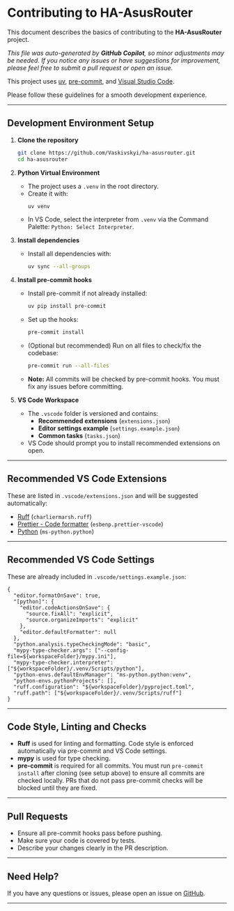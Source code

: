 # Contributing to HA-AsusRouter

This document describes the basics of contributing to the **HA-AsusRouter** project.

_This file was auto-generated by **GitHub Copilot**, so minor adjustments may be needed. If you notice any issues or have suggestions for improvement, please feel free to submit a pull request or open an issue._

This project uses [uv](https://github.com/astral-sh/uv), [pre-commit](https://pre-commit.com/), and [Visual Studio Code](https://code.visualstudio.com/).

Please follow these guidelines for a smooth development experience.

---

## Development Environment Setup

1. **Clone the repository**

   ```sh
   git clone https://github.com/Vaskivskyi/ha-asusrouter.git
   cd ha-asusrouter
   ```

2. **Python Virtual Environment**

   - The project uses a `.venv` in the root directory.
   - Create it with:
     ```sh
     uv venv
     ```
   - In VS Code, select the interpreter from `.venv` via the Command Palette:
     `Python: Select Interpreter`.

3. **Install dependencies**

   - Install all dependencies with:
     ```sh
     uv sync --all-groups
     ```

4. **Install pre-commit hooks**

   - Install pre-commit if not already installed:
     ```sh
     uv pip install pre-commit
     ```
   - Set up the hooks:
     ```sh
     pre-commit install
     ```
   - (Optional but recommended) Run on all files to check/fix the codebase:
     ```sh
     pre-commit run --all-files
     ```
   - **Note:** All commits will be checked by pre-commit hooks. You must fix any issues before committing.

5. **VS Code Workspace**

   - The `.vscode` folder is versioned and contains:
     - **Recommended extensions** (`extensions.json`)
     - **Editor settings example** (`settings.example.json`)
     - **Common tasks** (`tasks.json`)
   - VS Code should prompt you to install recommended extensions on open.

---

## Recommended VS Code Extensions

These are listed in `.vscode/extensions.json` and will be suggested automatically:

- [Ruff](https://marketplace.visualstudio.com/items?itemName=charliermarsh.ruff) (`charliermarsh.ruff`)
- [Prettier - Code formatter](https://marketplace.visualstudio.com/items?itemName=esbenp.prettier-vscode) (`esbenp.prettier-vscode`)
- [Python](https://marketplace.visualstudio.com/items?itemName=ms-python.python) (`ms-python.python`)

---

## Recommended VS Code Settings

These are already included in `.vscode/settings.example.json`:

```jsonc
{
  "editor.formatOnSave": true,
  "[python]": {
    "editor.codeActionsOnSave": {
      "source.fixAll": "explicit",
      "source.organizeImports": "explicit"
    },
    "editor.defaultFormatter": null
  },
  "python.analysis.typeCheckingMode": "basic",
  "mypy-type-checker.args": ["--config-file=${workspaceFolder}/mypy.ini"],
  "mypy-type-checker.interpreter": ["${workspaceFolder}/.venv/Scripts/python"],
  "python-envs.defaultEnvManager": "ms-python.python:venv",
  "python-envs.pythonProjects": [],
  "ruff.configuration": "${workspaceFolder}/pyproject.toml",
  "ruff.path": ["${workspaceFolder}/.venv/Scripts/ruff"]
}
```

---

## Code Style, Linting and Checks

- **Ruff** is used for linting and formatting.
  Code style is enforced automatically via pre-commit and VS Code settings.
- **mypy** is used for type checking.
- **pre-commit** is required for all commits.
  You must run `pre-commit install` after cloning (see setup above) to ensure all commits are checked locally.
  PRs that do not pass pre-commit checks will be blocked until they are fixed.

---

## Pull Requests

- Ensure all pre-commit hooks pass before pushing.
- Make sure your code is covered by tests.
- Describe your changes clearly in the PR description.

---

## Need Help?

If you have any questions or issues, please open an issue on [GitHub](https://github.com/Vaskivskyi/ha-asusrouter/issues).

---
